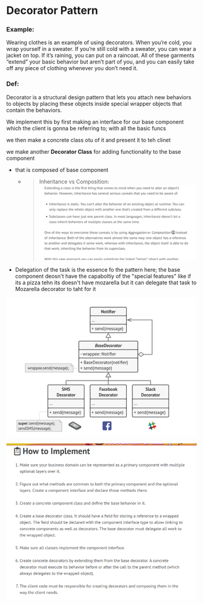 # Decorator Pattern

### Example:
Wearing clothes is an example of using decorators. When you’re cold, you wrap yourself in a sweater. If you’re still cold with a sweater, you can wear a jacket on top. If it’s raining, you can put on a raincoat. All of these garments “extend” your basic behavior but aren’t part of you, and you can easily take off any piece of clothing whenever you don’t need it.

### Def:
Decorator is a structural design pattern that lets you attach new behaviors to objects by placing these objects inside special wrapper objects that contain the behaviors.

We implement this by first making an interface for our base component which the client is gonna be referring to; with all the basic funcs

we then make a concrete class otu of it and present it to teh clinet

we make another **Decorator Class** for adding functionality to the base component
- that is composed of base component
  - >Inheritance vs Composition: ![img.png](img.png)
- Delegation of the task is the essence fo the pattern here; the base component deosn't have the capaboltiy of the "special features" like if its a pizza tehn its doesn't have mozarella but it can delegate that task to Mozarella decorator to taht for it


![img_1.png](img_1.png)

![img_2.png](img_2.png)